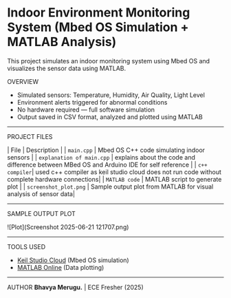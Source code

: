 # Indoor Environment Monitoring System (Mbed OS Simulation + MATLAB Analysis)

This project simulates an indoor monitoring system using Mbed OS and visualizes the sensor data using MATLAB.

 OVERVIEW

- Simulated sensors: Temperature, Humidity, Air Quality, Light Level
- Environment alerts triggered for abnormal conditions
- No hardware required — full software simulation
- Output saved in CSV format, analyzed and plotted using MATLAB

---
PROJECT FILES

| File | Description |
| `main.cpp` | Mbed OS C++ code simulating indoor sensors |
| `explanation of main.cpp` | explains about the code and difference between MBed OS and Arduino IDE for self reference |
| `c++ compiler`| used c++ compiler as keil studio cloud does not run code without complete hardware connections|
| `MATLAB code` | MATLAB script to generate plot |
| `screenshot_plot.png` | Sample output plot from MATLAB for visual analysis of sensor data|

---

SAMPLE OUTPUT PLOT

![Plot](Screenshot 2025-06-21 121707.png)

---

TOOLS USED
- [Keil Studio Cloud](https://keil.arm.com/studio) (Mbed OS simulation)
- [MATLAB Online](https://matlab.mathworks.com) (Data plotting)

---

AUTHOR
**Bhavya Merugu.** | ECE Fresher (2025)

